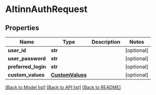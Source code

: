 # AltinnAuthRequest

## Properties
Name | Type | Description | Notes
------------ | ------------- | ------------- | -------------
**user_id** | **str** |  | [optional] 
**user_password** | **str** |  | [optional] 
**preferred_login** | **str** |  | [optional] 
**custom_values** | [**CustomValues**](CustomValues.md) |  | [optional] 

[[Back to Model list]](../README.md#documentation-for-models) [[Back to API list]](../README.md#documentation-for-api-endpoints) [[Back to README]](../README.md)


